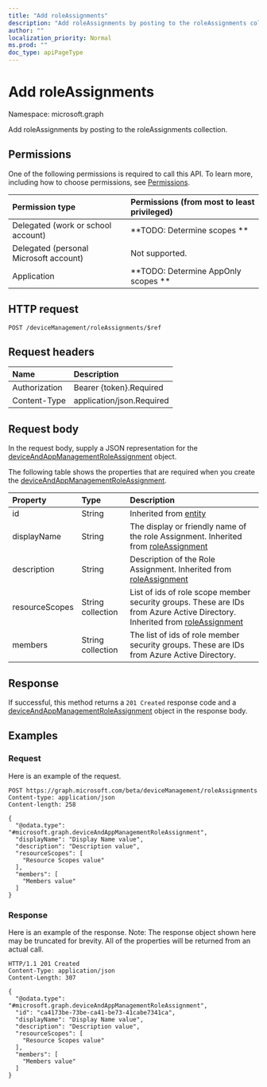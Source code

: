 ```yaml
---
title: "Add roleAssignments"
description: "Add roleAssignments by posting to the roleAssignments collection."
author: ""
localization_priority: Normal
ms.prod: ""
doc_type: apiPageType
---
```


# Add roleAssignments

Namespace: microsoft.graph

Add roleAssignments by posting to the roleAssignments collection.

## Permissions
One of the following permissions is required to call this API. To learn more, including how to choose permissions, see [Permissions](/concepts/permissions-reference.md).

|Permission type|Permissions (from most to least privileged)|
|:---|:---|
|Delegated (work or school account)|**TODO: Determine scopes **|
|Delegated (personal Microsoft account)|Not supported.|
|Application|**TODO: Determine AppOnly scopes **|

## HTTP request
<!-- {
  "blockType": "ignored"
}
-->
``` http
POST /deviceManagement/roleAssignments/$ref
```

## Request headers
|Name|Description|
|:---|:---|
|Authorization|Bearer {token}.Required|
|Content-Type|application/json.Required|

## Request body
In the request body, supply a JSON representation for the [deviceAndAppManagementRoleAssignment](../resources/deviceandappmanagementroleassignment.md) object.

The following table shows the properties that are required when you create the [deviceAndAppManagementRoleAssignment](../resources/deviceandappmanagementroleassignment.md).

|Property|Type|Description|
|:---|:---|:---|
|id|String| Inherited from [entity](../resources/entity.md)|
|displayName|String|The display or friendly name of the role Assignment. Inherited from [roleAssignment](../resources/roleassignment.md)|
|description|String|Description of the Role Assignment. Inherited from [roleAssignment](../resources/roleassignment.md)|
|resourceScopes|String collection|List of ids of role scope member security groups.  These are IDs from Azure Active Directory. Inherited from [roleAssignment](../resources/roleassignment.md)|
|members|String collection|The list of ids of role member security groups. These are IDs from Azure Active Directory.|



## Response
If successful, this method returns a `201 Created` response code and a [deviceAndAppManagementRoleAssignment](../resources/deviceandappmanagementroleassignment.md) object in the response body.

## Examples

### Request
Here is an example of the request.
<!-- {
  "blockType": "request",
  "name": "create_deviceandappmanagementroleassignment_from_"
}
-->
``` http
POST https://graph.microsoft.com/beta/deviceManagement/roleAssignments
Content-type: application/json
Content-length: 258

{
  "@odata.type": "#microsoft.graph.deviceAndAppManagementRoleAssignment",
  "displayName": "Display Name value",
  "description": "Description value",
  "resourceScopes": [
    "Resource Scopes value"
  ],
  "members": [
    "Members value"
  ]
}
```

### Response
Here is an example of the response. Note: The response object shown here may be truncated for brevity. All of the properties will be returned from an actual call.
<!-- {
  "blockType": "response",
  "truncated": true,
  "@odata.type": "microsoft.graph.deviceandappmanagementroleassignment"
}
-->
``` http
HTTP/1.1 201 Created
Content-Type: application/json
Content-Length: 307

{
  "@odata.type": "#microsoft.graph.deviceAndAppManagementRoleAssignment",
  "id": "ca4173be-73be-ca41-be73-41cabe7341ca",
  "displayName": "Display Name value",
  "description": "Description value",
  "resourceScopes": [
    "Resource Scopes value"
  ],
  "members": [
    "Members value"
  ]
}
```

